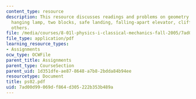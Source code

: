 ```yaml
---
content_type: resource
description: This resource discusses readings and problems on geometry and angles,
  hanging lamp, two blocks, safe landing, falling-apart elevator, cliff diving and
  others.
file: /media/courses/8-01l-physics-i-classical-mechanics-fall-2005/7ad00d99069df864d305222b353b489a_ps02.pdf
file_type: application/pdf
learning_resource_types:
- Assignments
ocw_type: OCWFile
parent_title: Assignments
parent_type: CourseSection
parent_uid: 1d351dfe-ae87-8648-a7b8-2bdda84b94ee
resourcetype: Document
title: ps02.pdf
uid: 7ad00d99-069d-f864-d305-222b353b489a
---
```

